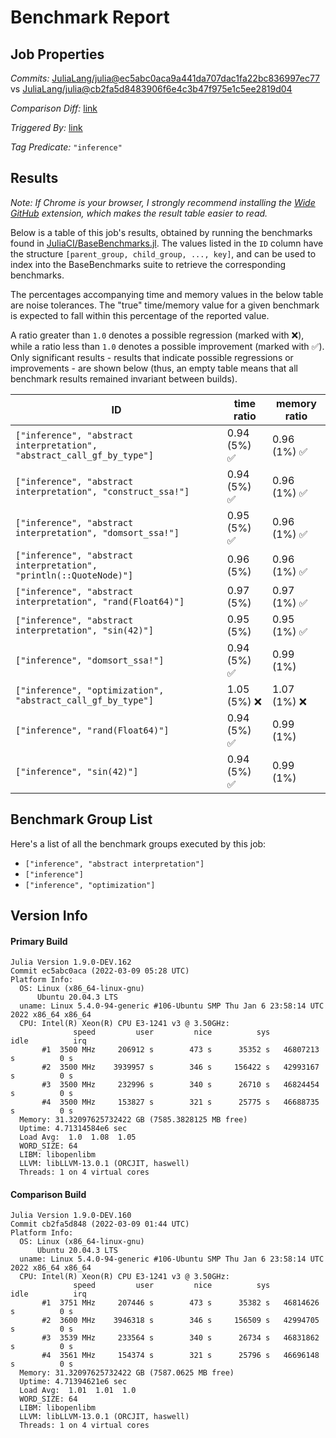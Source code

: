 # Benchmark Report

## Job Properties

*Commits:* [JuliaLang/julia@ec5abc0aca9a441da707dac1fa22bc836997ec77](https://github.com/JuliaLang/julia/commit/ec5abc0aca9a441da707dac1fa22bc836997ec77) vs [JuliaLang/julia@cb2fa5d8483906f6e4c3b47f975e1c5ee2819d04](https://github.com/JuliaLang/julia/commit/cb2fa5d8483906f6e4c3b47f975e1c5ee2819d04)

*Comparison Diff:* [link](https://github.com/JuliaLang/julia/compare/cb2fa5d8483906f6e4c3b47f975e1c5ee2819d04..ec5abc0aca9a441da707dac1fa22bc836997ec77)

*Triggered By:* [link](https://github.com/JuliaLang/julia/pull/44512#issuecomment-1062569790)

*Tag Predicate:* `"inference"`

## Results

*Note: If Chrome is your browser, I strongly recommend installing the [Wide GitHub](https://chrome.google.com/webstore/detail/wide-github/kaalofacklcidaampbokdplbklpeldpj?hl=en)
extension, which makes the result table easier to read.*

Below is a table of this job's results, obtained by running the benchmarks found in
[JuliaCI/BaseBenchmarks.jl](https://github.com/JuliaCI/BaseBenchmarks.jl). The values
listed in the `ID` column have the structure `[parent_group, child_group, ..., key]`,
and can be used to index into the BaseBenchmarks suite to retrieve the corresponding
benchmarks.

The percentages accompanying time and memory values in the below table are noise tolerances. The "true"
time/memory value for a given benchmark is expected to fall within this percentage of the reported value.

A ratio greater than `1.0` denotes a possible regression (marked with :x:), while a ratio less
than `1.0` denotes a possible improvement (marked with :white_check_mark:). Only significant results - results
that indicate possible regressions or improvements - are shown below (thus, an empty table means that all
benchmark results remained invariant between builds).

| ID | time ratio | memory ratio |
|----|------------|--------------|
| `["inference", "abstract interpretation", "abstract_call_gf_by_type"]` | 0.94 (5%) :white_check_mark: | 0.96 (1%) :white_check_mark: |
| `["inference", "abstract interpretation", "construct_ssa!"]` | 0.94 (5%) :white_check_mark: | 0.96 (1%) :white_check_mark: |
| `["inference", "abstract interpretation", "domsort_ssa!"]` | 0.95 (5%) :white_check_mark: | 0.96 (1%) :white_check_mark: |
| `["inference", "abstract interpretation", "println(::QuoteNode)"]` | 0.96 (5%)  | 0.96 (1%) :white_check_mark: |
| `["inference", "abstract interpretation", "rand(Float64)"]` | 0.97 (5%)  | 0.97 (1%) :white_check_mark: |
| `["inference", "abstract interpretation", "sin(42)"]` | 0.95 (5%)  | 0.95 (1%) :white_check_mark: |
| `["inference", "domsort_ssa!"]` | 0.94 (5%) :white_check_mark: | 0.99 (1%)  |
| `["inference", "optimization", "abstract_call_gf_by_type"]` | 1.05 (5%) :x: | 1.07 (1%) :x: |
| `["inference", "rand(Float64)"]` | 0.94 (5%) :white_check_mark: | 0.99 (1%)  |
| `["inference", "sin(42)"]` | 0.94 (5%) :white_check_mark: | 0.99 (1%)  |

## Benchmark Group List

Here's a list of all the benchmark groups executed by this job:

- `["inference", "abstract interpretation"]`
- `["inference"]`
- `["inference", "optimization"]`

## Version Info

#### Primary Build

```
Julia Version 1.9.0-DEV.162
Commit ec5abc0aca (2022-03-09 05:28 UTC)
Platform Info:
  OS: Linux (x86_64-linux-gnu)
      Ubuntu 20.04.3 LTS
  uname: Linux 5.4.0-94-generic #106-Ubuntu SMP Thu Jan 6 23:58:14 UTC 2022 x86_64 x86_64
  CPU: Intel(R) Xeon(R) CPU E3-1241 v3 @ 3.50GHz: 
              speed         user         nice          sys         idle          irq
       #1  3500 MHz     206912 s        473 s      35352 s   46807213 s          0 s
       #2  3500 MHz    3939957 s        346 s     156422 s   42993167 s          0 s
       #3  3500 MHz     232996 s        340 s      26710 s   46824454 s          0 s
       #4  3500 MHz     153827 s        321 s      25775 s   46688735 s          0 s
  Memory: 31.32097625732422 GB (7585.3828125 MB free)
  Uptime: 4.71314584e6 sec
  Load Avg:  1.0  1.08  1.05
  WORD_SIZE: 64
  LIBM: libopenlibm
  LLVM: libLLVM-13.0.1 (ORCJIT, haswell)
  Threads: 1 on 4 virtual cores

```

#### Comparison Build

```
Julia Version 1.9.0-DEV.160
Commit cb2fa5d848 (2022-03-09 01:44 UTC)
Platform Info:
  OS: Linux (x86_64-linux-gnu)
      Ubuntu 20.04.3 LTS
  uname: Linux 5.4.0-94-generic #106-Ubuntu SMP Thu Jan 6 23:58:14 UTC 2022 x86_64 x86_64
  CPU: Intel(R) Xeon(R) CPU E3-1241 v3 @ 3.50GHz: 
              speed         user         nice          sys         idle          irq
       #1  3751 MHz     207446 s        473 s      35382 s   46814626 s          0 s
       #2  3600 MHz    3946318 s        346 s     156509 s   42994705 s          0 s
       #3  3539 MHz     233564 s        340 s      26734 s   46831862 s          0 s
       #4  3561 MHz     154374 s        321 s      25796 s   46696148 s          0 s
  Memory: 31.32097625732422 GB (7587.0625 MB free)
  Uptime: 4.71394621e6 sec
  Load Avg:  1.01  1.01  1.0
  WORD_SIZE: 64
  LIBM: libopenlibm
  LLVM: libLLVM-13.0.1 (ORCJIT, haswell)
  Threads: 1 on 4 virtual cores

```
